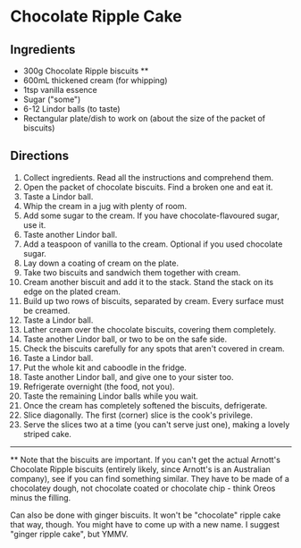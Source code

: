 Chocolate Ripple Cake
=====================

Ingredients
-----------

* 300g Chocolate Ripple biscuits **
* 600mL thickened cream (for whipping)
* 1tsp vanilla essence
* Sugar ("some")
* 6-12 Lindor balls (to taste)
* Rectangular plate/dish to work on (about the size of the packet of biscuits)

Directions
----------

1. Collect ingredients. Read all the instructions and comprehend them.
2. Open the packet of chocolate biscuits. Find a broken one and eat it.
3. Taste a Lindor ball.
4. Whip the cream in a jug with plenty of room.
5. Add some sugar to the cream. If you have chocolate-flavoured sugar, use it.
6. Taste another Lindor ball.
7. Add a teaspoon of vanilla to the cream. Optional if you used chocolate sugar.
8. Lay down a coating of cream on the plate.
9. Take two biscuits and sandwich them together with cream.
10. Cream another biscuit and add it to the stack. Stand the stack on its edge on the plated cream.
11. Build up two rows of biscuits, separated by cream. Every surface must be creamed.
12. Taste a Lindor ball.
13. Lather cream over the chocolate biscuits, covering them completely.
14. Taste another Lindor ball, or two to be on the safe side.
15. Check the biscuits carefully for any spots that aren't covered in cream.
16. Taste a Lindor ball.
17. Put the whole kit and caboodle in the fridge.
18. Taste another Lindor ball, and give one to your sister too.
19. Refrigerate overnight (the food, not you).
20. Taste the remaining Lindor balls while you wait.
21. Once the cream has completely softened the biscuits, defrigerate.
22. Slice diagonally. The first (corner) slice is the cook's privilege.
23. Serve the slices two at a time (you can't serve just one), making a lovely striped cake.

----

** Note that the biscuits are important. If you can't get the actual Arnott's Chocolate Ripple biscuits (entirely likely, since Arnott's is an Australian company), see if you can find something similar. They have to be made of a chocolatey dough, not chocolate coated or chocolate chip - think Oreos minus the filling.

Can also be done with ginger biscuits. It won't be "chocolate" ripple cake that way, though. You might have to come up with a new name. I suggest "ginger ripple cake", but YMMV.
